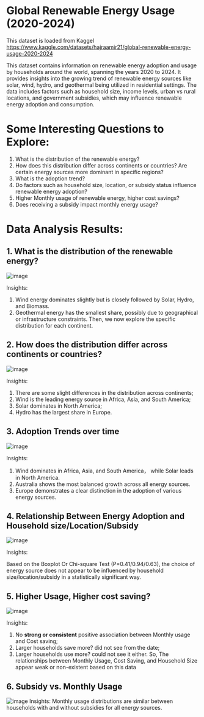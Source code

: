 # Global Renewable Energy Usage (2020-2024)

This dataset is loaded from Kaggel https://www.kaggle.com/datasets/hajraamir21/global-renewable-energy-usage-2020-2024


This dataset contains information on renewable energy adoption and usage by households around the world, spanning the years 2020 to 2024. It provides insights into the growing trend of renewable energy sources like solar, wind, hydro, and geothermal being utilized in residential settings. The data includes factors such as household size, income levels, urban vs rural locations, and government subsidies, which may influence renewable energy adoption and consumption.

# Some Interesting Questions to Explore:
1. What is the distribution of the renewable energy?
2. How does this distribution differ across continents or countries?
   Are certain energy sources more dominant in specific regions?
3. What is the adoption trend?
4. Do factors such as household size, location, or subsidy status influence renewable energy adoption?
5. Higher Monthly usage of renewable energy, higher cost savings?
6. Does receiving a subsidy impact monthly energy usage?

# Data Analysis Results:
## 1. What is the distribution of the renewable energy?
![image](https://github.com/user-attachments/assets/e8bf1500-f77c-4d4c-90cc-06eaaa8e037e)


Insights: 
1. Wind energy dominates slightly but is closely followed by Solar, Hydro, and Biomass. 
2. Geothermal energy has the smallest share, possibly due to geographical or infrastructure constraints. 
Then, we now explore the specific distribution for each continent.

## 2. How does the distribution differ across continents or countries?
![image](https://github.com/user-attachments/assets/af43f19d-ac3b-416c-9cad-a42ef6128c03)


Insights:
1. There are some slight differences in the distribution across continents;
2. Wind is the leading energy source in Africa, Asia, and South America; 
3. Solar dominates in North America;
4. Hydro has the largest share in Europe.

## 3. Adoption Trends over time
![image](https://github.com/user-attachments/assets/ff4141ae-48f3-49a5-9b31-e88e2b5d77c3)

Insights: 
1. Wind dominates in Africa, Asia, and South America， while Solar leads in North America.
2. Australia shows the most balanced growth across all energy sources.
3. Europe demonstrates a clear distinction in the adoption of various energy sources.

## 4. Relationship Between Energy Adoption and Household size/Location/Subsidy
![image](https://github.com/user-attachments/assets/2a9f7ecf-b389-4cc7-8f53-4a8ce8002228)

Insights: 

Based on the Boxplot Or Chi-square Test (P=0.41/0.94/0.63), the choice of energy source does not appear to be influenced by household size/location/subsidy in a statistically significant way.

## 5. Higher Usage, Higher cost saving?
![image](https://github.com/user-attachments/assets/6ef50009-6766-43ea-b9b3-615b43f0845d)

Insights: 
1. No **strong or consistent** positive association between Monthly usage and Cost saving;
2. Larger households save more? did not see from the date;
3. Larger households use more? could not see it either.
So, The relationships between Monthly Usage, Cost Saving, and Household Size appear weak or non-existent based on this data

## 6. Subsidy vs. Monthly Usage
![image](https://github.com/user-attachments/assets/f3746d67-699c-4487-b521-17605885557f)
Insights: Monthly usage distributions are similar between households with and without subsidies for all energy sources.




